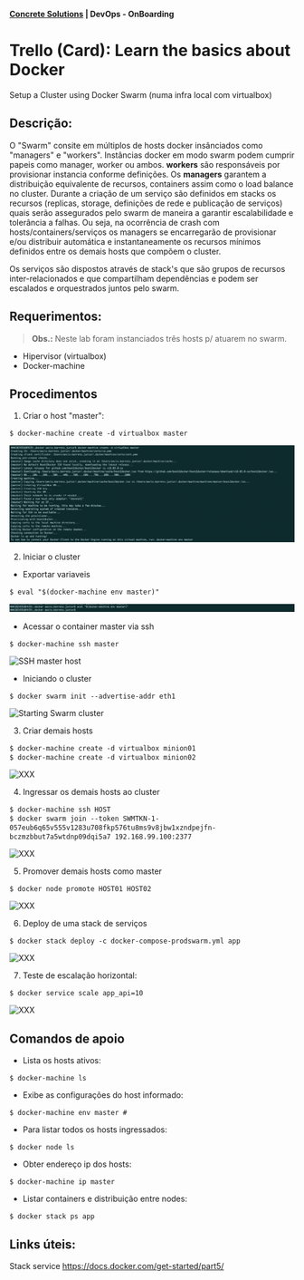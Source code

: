
__[Concrete Solutions](http://www.concretesolutions.com.br) | DevOps - OnBoarding__

# **Trello (Card):** Learn the basics about Docker

Setup a Cluster using Docker Swarm (numa infra local com virtualbox)

## Descrição:

O "Swarm" consite em múltiplos de hosts docker insânciados como "managers" e "workers". Instâncias docker em modo swarm podem cumprir papeis como manager, worker ou ambos. **workers** são responsáveis por provisionar instancia conforme definições. Os **managers** garantem a distribuição equivalente de recursos, containers assim como o load balance no cluster. Durante a criação de um serviço são definidos em stacks os recursos (replicas, storage, definições de rede e publicação de serviços) quais serão assegurados pelo swarm de maneira a garantir escalabilidade e tolerância a falhas. Ou seja, na ocorrência de crash com hosts/containers/serviços os managers se encarregarão de provisionar e/ou distribuir automática e instantaneamente os recursos mínimos definidos entre os demais hosts que compõem o cluster.

Os serviços são dispostos através de stack's que são grupos de recursos inter-relacionados e que compartilham dependências e podem ser escalados e  orquestrados juntos pelo swarm.

## Requerimentos:

> **Obs.:** Neste lab foram instanciados três hosts p/ atuarem no swarm.

- Hipervisor (virtualbox)
- Docker-machine

## Procedimentos

1. Criar o host "master":

```
$ docker-machine create -d virtualbox master
```

![Create host master ](https://github.com/concrete-aecio-barreto-junior/docker-swarm/blob/master/images/create-host-master.png "Create host master")

2. Iniciar o cluster
  * Exportar variaveis

  ```
  $ eval "$(docker-machine env master)"
  ```

  ![Vars exporting](https://github.com/concrete-aecio-barreto-junior/docker-swarm/blob/master/images/vars-exporting.png "Var exporting")

  * Acessar o container master via ssh

  ```
  $ docker-machine ssh master
  ```

  ![SSH master host ](https://github.com/concrete-aecio-barreto-junior/docker-swarm/blob/master/images/ssh-master-host.png "SSH master host")

  * Iniciando o cluster

  ```
  $ docker swarm init --advertise-addr eth1
  ```

  ![Starting Swarm cluster](https://github.com/concrete-aecio-barreto-junior/docker-swarm/blob/master/images/XXX.png "Starting cluster")


3. Criar demais hosts

```
$ docker-machine create -d virtualbox minion01
$ docker-machine create -d virtualbox minion02
```

![XXX](https://github.com/concrete-aecio-barreto-junior/docker-swarm/blob/master/images/XXX.png "XXX")

4. Ingressar os demais hosts ao cluster

```
$ docker-machine ssh HOST
$ docker swarm join --token SWMTKN-1-057eub6q65v555v1283u708fkp576tu8ms9v8jbw1xzndpejfn-bczmzbbut7a5wtdnp09dqi5a7 192.168.99.100:2377
```

![XXX](https://github.com/concrete-aecio-barreto-junior/docker-swarm/blob/master/images/XXX.png "XXX")

5. Promover demais hosts como master

```
$ docker node promote HOST01 HOST02
```

![XXX](https://github.com/concrete-aecio-barreto-junior/docker-swarm/blob/master/images/XXX.png "XXX")

6. Deploy de uma stack de serviços

```
$ docker stack deploy -c docker-compose-prodswarm.yml app
```

![XXX](https://github.com/concrete-aecio-barreto-junior/docker-swarm/blob/master/images/XXX.png "XXX")


7. Teste de escalação horizontal:

```
$ docker service scale app_api=10
```

![XXX](https://github.com/concrete-aecio-barreto-junior/docker-swarm/blob/master/images/XXX.png "XXX")

## Comandos de apoio

- Lista os hosts ativos:
```
$ docker-machine ls
```
- Exibe as configurações do host informado:
```
$ docker-machine env master #
```
- Para listar todos os hosts ingressados:
```
$ docker node ls
```
- Obter endereço ip dos hosts:
```
$ docker-machine ip master
```
- Listar containers e distribuição entre nodes:
```
$ docker stack ps app

```
## Links úteis:

Stack service https://docs.docker.com/get-started/part5/
